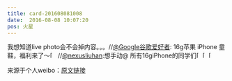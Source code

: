 ```yaml
---
title: card-201608081008
date:  2016-08-08 10:07:20
pos: 火星
---
```

我想知道live photo会不会掉内容。。。//<a href='/n/Google谷歌爱好者'>@Google谷歌爱好者</a>: 16g苹果 iPhone 童鞋，福利来了～<span class="url-icon"><img alt=[偷笑] src="https://h5.sinaimg.cn/m/emoticon/icon/default/d_touxiao-0d995330b6.png" style="width:1em; height:1em;" /></span> //<a href='/n/nexusliuhan'>@nexusliuhan</a>:想手动@ 所有16giPhone的同学们<span class="url-icon"><img alt=[喵喵] src="https://h5.sinaimg.cn/m/emoticon/icon/others/d_miao-c1b3d563bd.png" style="width:1em; height:1em;" /></span><span class="url-icon"><img alt=[喵喵] src="https://h5.sinaimg.cn/m/emoticon/icon/others/d_miao-c1b3d563bd.png" style="width:1em; height:1em;" /></span><span class="url-icon"><img alt=[喵喵] src="https://h5.sinaimg.cn/m/emoticon/icon/others/d_miao-c1b3d563bd.png" style="width:1em; height:1em;" /></span>

来源于个人weibo：[原文链接](https://m.weibo.cn/status/E2zLK0vE3?mblogid=E2zLK0vE3)